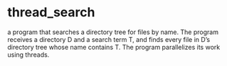 # thread_search
a program that searches a directory tree for files by name. The program receives a directory D and a search term T, and finds every file in D’s directory tree whose name contains T. The program parallelizes its work using threads.
